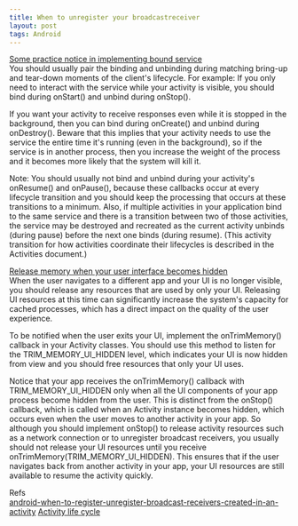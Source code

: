 ```yaml
---
title: When to unregister your broadcastreceiver
layout: post
tags: Android
---
```



[Some practice notice in implementing bound service](http://developer.android.com/guide/components/bound-services.html#Additional_Notes)  
You should usually pair the binding and unbinding during matching bring-up and tear-down moments of the client's lifecycle. 
For example:
If you only need to interact with the service while your activity is visible, you should bind during onStart() and unbind during onStop().

If you want your activity to receive responses even while it is stopped in the background, then you can bind during onCreate() and unbind during onDestroy(). Beware that this implies that your activity needs to use the service the entire time it's running (even in the background), so if the service is in another process, then you increase the weight of the process and it becomes more likely that the system will kill it.

Note: You should usually not bind and unbind during your activity's onResume() and onPause(), because these callbacks occur at every lifecycle transition and you should keep the processing that occurs at these transitions to a minimum. Also, if multiple activities in your application bind to the same service and there is a transition between two of those activities, the service may be destroyed and recreated as the current activity unbinds (during pause) before the next one binds (during resume). (This activity transition for how activities coordinate their lifecycles is described in the Activities document.)


[Release memory when your user interface becomes hidden](http://developer.android.com/training/articles/memory.html#ReleaseMemoryAsUiGone)  
When the user navigates to a different app and your UI is no longer visible, you should release any resources that are used by only your UI. Releasing UI resources at this time can significantly increase the system's capacity for cached processes, which has a direct impact on the quality of the user experience.

To be notified when the user exits your UI, implement the onTrimMemory() callback in your Activity classes. You should use this method to listen for the TRIM_MEMORY_UI_HIDDEN level, which indicates your UI is now hidden from view and you should free resources that only your UI uses.

Notice that your app receives the onTrimMemory() callback with TRIM_MEMORY_UI_HIDDEN only when all the UI components of your app process become hidden from the user. This is distinct from the onStop() callback, which is called when an Activity instance becomes hidden, which occurs even when the user moves to another activity in your app. So although you should implement onStop() to release activity resources such as a network connection or to unregister broadcast receivers, you usually should not release your UI resources until you receive onTrimMemory(TRIM_MEMORY_UI_HIDDEN). This ensures that if the user navigates back from another activity in your app, your UI resources are still available to resume the activity quickly.


Refs  
[android-when-to-register-unregister-broadcast-receivers-created-in-an-activity](http://stackoverflow.com/questions/7887169/android-when-to-register-unregister-broadcast-receivers-created-in-an-activity)
[Activity life cycle](http://stackoverflow.com/questions/7475356/is-oncreate-called-when-an-activity-object-is-created)